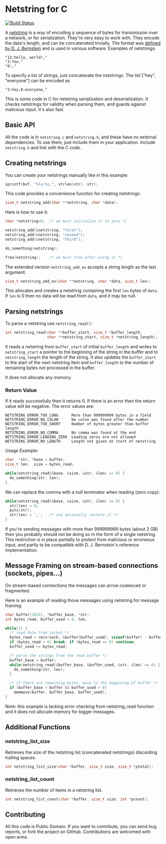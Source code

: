 Netstring for C
===============
[![Build Status](https://travis-ci.org/liteserver/netstring-c.svg?branch=master)](https://travis-ci.org/liteserver/netstring-c)

A [netstring](http://en.wikipedia.org/wiki/Netstring) is a way of encoding a sequence of bytes for transmission over a network, or for serialization. They're very easy to work with. They encode the data's length, and can be concatenated trivially. The format was [defined by D. J. Bernstein](http://cr.yp.to/proto/netstrings.txt) and is used in various software. Examples of netstrings:

    "12:hello, world!,"
    "3:foo,"
    "0:,"

To specify a list of strings, just concatenate the netstrings. The list ["hey", "everyone"] can be encoded as

    "3:hey,8:everyone,"

This is some code in C for netstring serialization and deserialization. It checks netstrings for validity when parsing them, and guards against malicious input. It's also fast.

Basic API
---------

All the code is in `netstring.c` and `netstring.h`, and these have no external dependencies. To use them, just include them in your application. Include `netstring.h` and link with the C code.

Creating netstrings
-------------------

You can create your netstrings manually like in this example:

```C
sprintf(buf, "%lu:%s,", strlen(str), str);
```
    
This code provides a convenience function for creating netstrings:

```C
size_t netstring_add(char **netstring, char *data);
```

Here is how to use it:

```C
char *netstring=0;  /* we must initialize it to zero */

netstring_add(&netstring, "first");
netstring_add(&netstring, "second");
netstring_add(&netstring, "third");

do_something(netstring);

free(netstring);    /* we must free after using it */
```

The extended version `netstring_add_ex` accepts a string length as the last argument:

```C
size_t netstring_add_ex(char **netstring, char *data, size_t len);
```

This allocates and creates a netstring containing the first `len` bytes of `data`. If `len` is 0 then no data will be read from `data`, and it may be null.

Parsing netstrings
------------------

To parse a netstring use `netstring_read()`:

```C
int netstring_read(char **buffer_start, size_t *buffer_length,
                   char **netstring_start, size_t *netstring_length);
```

It reads a netstring from `buffer_start` of initial `buffer_length` and writes
to `netstring_start` a pointer to the beginning of the string in the
buffer and to `netstring_length` the length of the string. It also updates
the `buffer_start` to the start of the next netstring item and `buffer_length`
to the number of remaining bytes not processed in the buffer.

It does not allocate any memory.

### Return Value

If it reads successfully then it returns 0. If there is an error then the
return value will be negative. The error values are:

    NETSTRING_ERROR_TOO_LONG      More than 999999999 bytes in a field
    NETSTRING_ERROR_NO_COLON      No colon was found after the number
    NETSTRING_ERROR_TOO_SHORT     Number of bytes greater than buffer length
    NETSTRING_ERROR_NO_COMMA      No comma was found at the end
    NETSTRING_ERROR_LEADING_ZERO  Leading zeros are not allowed
    NETSTRING_ERROR_NO_LENGTH     Length not given at start of netstring

Usage Example:

```C
char  *str, *base = buffer;
size_t len,  size = bytes_read;

while(netstring_read(&base, &size, &str, &len) == 0) {
  do_something(str, len);
}
```

We can replace the comma with a null terminator when reading (zero copy):

```C
while(netstring_read(&base, &size, &str, &len) == 0) {
  str[len] = 0;
  puts(str);
  str[len] = ',';   /* and optionally restore it */
}
```

If you're sending messages with more than 999999999 bytes (about 2
GB) then you probably should not be doing so in the form of a single
netstring. This restriction is in place partially to protect from
malicious or erroneous input, and partly to be compatible with
D. J. Bernstein's reference implementation.

Message Framing on stream-based connections (sockets, pipes...)
---------------------------------------------------------------

On stream-based connections the messages can arrive coalesced or fragmented.

Here is an example of reading those messages using netstring for message framing:
```C
char buffer[1024], *buffer_base, *str;
int bytes_read, buffer_used = 0, len;

while(1) {
  /* read data from socket */
  bytes_read = recv(sock, &buffer[buffer_used], sizeof(buffer) - buffer_used);
  if (bytes_read < 0) break; if (bytes_read == 0) continue;
  buffer_used += bytes_read;

  /* parse the strings from the read buffer */
  buffer_base = buffer;
  while(netstring_read(&buffer_base, &buffer_used, &str, &len) == 0) {
    do_something(str, len);
  }

  /* if there are remaining bytes, move to the beggining of buffer */
  if (buffer_base > buffer && buffer_used > 0)
    memmove(buffer, buffer_base, buffer_used);
}
```
Note: this example is lacking error checking from netstring_read function and it does not allocate memory for bigger messages.

Additional Functions
--------------------

### netstring_list_size

Retrieves the size of the netstring list (concatenated netstrings) discarding trailing spaces.

```C
int netstring_list_size(char *buffer, size_t size, size_t *ptotal);
```

### netstring_list_count

Retrieves the number of items in a netstring list.

```C
int netstring_list_count(char *buffer, size_t size, int *pcount);
```

Contributing
------------

All this code is Public Domain. If you want to contribute, you can send bug reports, or fork the project on GitHub. Contributions are welcomed with open arms.
